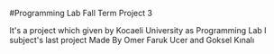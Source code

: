 #Programming Lab Fall Term Project 3

It's a project which given by Kocaeli University as Programming Lab I subject's last project
Made By Omer Faruk Ucer and Goksel Kınalı
